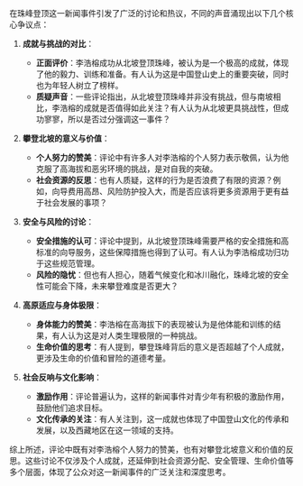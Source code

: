 在珠峰登顶这一新闻事件引发了广泛的讨论和热议，不同的声音涌现出以下几个核心争议点：

1. **成就与挑战的对比**：
   - **正面评价**：李浩榕成功从北坡登顶珠峰，被认为是一个极高的成就，体现了他的毅力、训练和准备。有人认为这是中国登山史上的重要突破，同时也为年轻人树立了榜样。
   - **质疑声音**：一些评论指出，从北坡登顶珠峰并非没有挑战，但与南坡相比，李浩榕的成就是否值得如此关注？有人认为从北坡更具挑战性，但成功寥寥，所以是否过分强调这一事件？

2. **攀登北坡的意义与价值**：
   - **个人努力的赞美**：评论中有许多人对李浩榕的个人努力表示敬佩，认为他克服了高海拔和恶劣环境的挑战，是对自我的突破。
   - **社会资源的反思**：也有人质疑，这样的行为是否浪费了有限的资源？例如，向导费用高昂、风险防护投入大，而是否应该将更多资源用于更有益于社会发展的事项？

3. **安全与风险的讨论**：
   - **安全措施的认可**：评论中提到，从北坡登顶珠峰需要严格的安全措施和高标准的向导服务，这些保障措施也得到了认可。有人认为李浩榕成功归功于这些规范管理。
   - **风险的隐忧**：但也有人担心，随着气候变化和冰川融化，珠峰北坡的安全性可能会下降，未来攀登难度是否更大？

4. **高原适应与身体极限**：
   - **身体能力的赞美**：李浩榕在高海拔下的表现被认为是他体能和训练的结果，有人认为这是对人类生理极限的一种挑战。
   - **生命价值的思考**：有人提到，攀登珠峰背后的意义是否超越了个人成就，更涉及生命的价值和冒险的道德考量。

5. **社会反响与文化影响**：
   - **激励作用**：评论普遍认为，这样的新闻事件对青少年有积极的激励作用，鼓励他们追求目标。
   - **文化传承的关注**：有人关注到，这一成就也体现了中国登山文化的传承和发展，以及西藏地区在这一领域的支持。

综上所述，评论中既有对李浩榕个人努力的赞美，也有对攀登北坡意义和价值的反思。这些讨论不仅涉及个人成就，还延伸到社会资源分配、安全管理、生命价值等多个层面，体现了公众对这一新闻事件的广泛关注和深度思考。